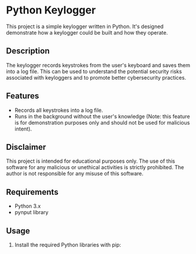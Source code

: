 # Python Keylogger

This project is a simple keylogger written in Python. It's designed demonstrate how a keylogger could be built and how they operate.

## Description

The keylogger records keystrokes from the user's keyboard and saves them into a log file. This can be used to understand the potential security risks associated with keyloggers and to promote better cybersecurity practices.

## Features

- Records all keystrokes into a log file.
- Runs in the background without the user's knowledge (Note: this feature is for demonstration purposes only and should not be used for malicious intent).

## Disclaimer

This project is intended for educational purposes only. The use of this software for any malicious or unethical activities is strictly prohibited. The author is not responsible for any misuse of this software.

## Requirements

- Python 3.x
- pynput library

## Usage

1. Install the required Python libraries with pip:
